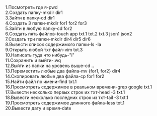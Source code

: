 1.Посмотреть где я-pwd</br>
2.Создать папку-mkdir dir1</br>
3.Зайти в папку-cd dir1</br>
4.Создать 3 папки-mkdir for1 for2 for3</br>
5.Зайти в любую папку-cd for2</br>
6.Создать пять файлов-touch app txt.1 txt.2 txt.3 json1 json2</br>
7.Создать три папки-mkdir dir4 dir5 dir6</br>
8.Вывести список содержимого папки-ls -la</br>
9.Открыть любой тхт файл-vim txt.3</br>
10.Написать туда что нибудь-"i"</br>
11.Сохранить и выйти-:wq</br>
12.Выйти из папки на уровень выше-cd ..</br>
13.Переместить любые два файла-mv {for1, for2} dir4</br>
14.Скопировать любые два файла-cp for1 for2</br>
15.Найти файл по имени-find txt.1</br>
16.Просмотреть содержимое в реальном времени-grep google txt.1</br>
17.Вывести несколько первых строк их тхт-head -3 txt.1</br>
18.Вывести несколько последних строк из тхт-tail -3 txt.1</br>
19.Просмотреть содержимое длинного файла-less txt.1</br>
20.Вывести дату и время-date</br>

